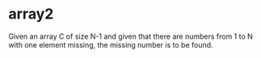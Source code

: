 # array2
Given an array C of size N-1 and given that there are numbers from 1 to N with one element missing, the missing number is to be found.
